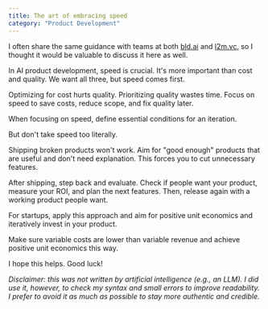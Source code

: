 ```yaml
---
title: The art of embracing speed
category: "Product Development"
---
```


I often share the same guidance with teams at both [bld.ai](https://bld.ai) and [l2m.vc](https://l2m.vc), so I thought it would be valuable to discuss it here as well.

In AI product development, speed is crucial. It's more important than cost and quality. We want all three, but speed comes first.

Optimizing for cost hurts quality. Prioritizing quality wastes time. Focus on speed to save costs, reduce scope, and fix quality later.

When focusing on speed, define essential conditions for an iteration.

But don't take speed too literally.

Shipping broken products won't work. Aim for "good enough" products that are useful and don't need explanation. This forces you to cut unnecessary features.

After shipping, step back and evaluate. Check if people want your product, measure your ROI, and plan the next features. Then, release again with a working product people want.

For startups, apply this approach and aim for positive unit economics and iteratively invest in your product.

Make sure variable costs are lower than variable revenue and achieve positive unit economics this way.

I hope this helps. Good luck!

*Disclaimer: this was not written by artificial intelligence (e.g., an LLM). I did use it, however, to check my syntax and small errors to improve readability. I prefer to avoid it as much as possible to stay more authentic and credible.*